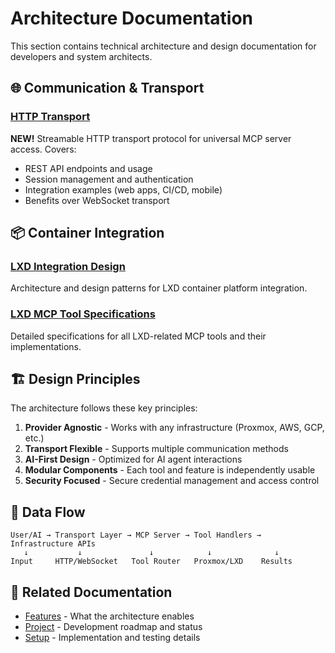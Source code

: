 # Architecture Documentation

This section contains technical architecture and design documentation for developers and system architects.

## 🌐 Communication & Transport

### [HTTP Transport](HTTP_TRANSPORT.md)
**NEW!** Streamable HTTP transport protocol for universal MCP server access. Covers:
- REST API endpoints and usage
- Session management and authentication
- Integration examples (web apps, CI/CD, mobile)
- Benefits over WebSocket transport

## 📦 Container Integration

### [LXD Integration Design](LXD_INTEGRATION_DESIGN.md)
Architecture and design patterns for LXD container platform integration.

### [LXD MCP Tool Specifications](LXD_MCP_TOOL_SPECIFICATIONS.md)
Detailed specifications for all LXD-related MCP tools and their implementations.

## 🏗️ Design Principles

The architecture follows these key principles:

1. **Provider Agnostic** - Works with any infrastructure (Proxmox, AWS, GCP, etc.)
2. **Transport Flexible** - Supports multiple communication methods
3. **AI-First Design** - Optimized for AI agent interactions
4. **Modular Components** - Each tool and feature is independently usable
5. **Security Focused** - Secure credential management and access control

## 🔄 Data Flow

```
User/AI → Transport Layer → MCP Server → Tool Handlers → Infrastructure APIs
   ↓           ↓               ↓            ↓              ↓
Input     HTTP/WebSocket   Tool Router   Proxmox/LXD    Results
```

## 🔗 Related Documentation

- [Features](../features/) - What the architecture enables
- [Project](../project/) - Development roadmap and status
- [Setup](../setup/) - Implementation and testing details